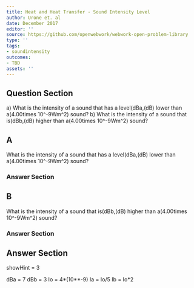 ```yaml
---
title: Heat and Heat Transfer - Sound Intensity Level
author: Urone et. al
date: December 2017
editor: ''
source: https://github.com/openwebwork/webwork-open-problem-library
type: ''
tags:
- soundintensity
outcomes:
- TBD
assets: ''
---
```


## Question Section 

a) What is the intensity of a sound that has a level(dBa,(dB) lower than a(4.00times 10^-9Wm^2) sound? 
b) What is the intensity of a sound that is(dBb,(dB) higher than a(4.00times 10^-9Wm^2) sound?
## A
What is the intensity of a sound that has a level(dBa,(dB) lower than a(4.00times 10^-9Wm^2) sound? 
### Answer Section
## B
What is the intensity of a sound that is(dBb,(dB) higher than a(4.00times 10^-9Wm^2) sound?
### Answer Section


## Answer Section

showHint = 3

dBa = 7
dBb = 3
Io = 4*(10**-9)
Ia = Io/5
Ib = Io*2